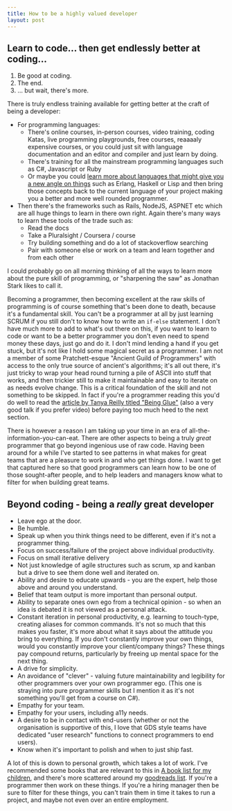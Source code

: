 ```yaml
---
title: How to be a highly valued developer
layout: post
---
```


## Learn to code... then get endlessly better at coding...

1. Be good at coding.
2. The end.
3. ... but wait, there's more.

There is truly endless training available for getting better at the craft of being a developer:

* For programming languages:
	* There's online courses, in-person courses, video training, coding Katas, live programming playgrounds, free courses, reaaaaly expensive courses, or you could just sit with language documentation and an editor and compiler and just learn by doing.
	* There's training for all the mainstream programming languages such as C#, Javascript or Ruby
	* Or maybe you could [learn more about languages that might give you a new angle on things](https://www.amazon.com/Seven-Languages-Weeks-Programming-Programmers/dp/193435659X) such as Erlang, Haskell or Lisp and then bring those concepts back to the current language of your project making you a better and more well rounded programmer.
* Then there's the frameworks such as Rails, NodeJS, ASPNET etc which are all huge things to learn in there own right. Again there's many ways to learn these tools of the trade such as:
	* Read the docs
	* Take a Pluralsight / Coursera / course
	* Try building something and do a lot of stackoverflow searching
	* Pair with someone else or work on a team and learn together and from each other

I could probably go on all morning thinking of all the ways to learn more about the pure skill of programming, or "sharpening the saw" as Jonathan Stark likes to call it.

Becoming a programmer, then becoming excellent at the raw skills of programming is of course something that's been done to death, because it's a fundamental skill. You can't be a programmer at all by just learning SCRUM if you still don't to know how to write an `if-else` statement. I don't have much more to add to what's out there on this, if you want to learn to code or want to be a better programmer you don't even need to spend money these days, just go and do it. I don't mind lending a hand if you get stuck, but it's not like I hold some magical secret as a programmer. I am not a member of some Pratchett-esque "Ancient Guild of Programmers" with access to the only true source of ancient's algorithms; it's all out there, it's just tricky to wrap your head round turning a pile of ASCII into stuff that works, and then trickier still to make it maintainable and easy to iterate on as needs evolve change. This is a critical foundation of the skill and not something to be skipped. In fact if you're a programmer reading this you'd do well to read the [article by Tanya Reilly titled "Being Glue"](https://noidea.dog/glue) (also a very good talk if you prefer video) before paying too much heed to the next section.

There is however a reason I am taking up your time in an era of all-the-information-you-can-eat. There are other aspects to being a truly *great* programmer that go beyond ingenious use of raw code. Having been around for a while I've started to see patterns in what makes for great teams that are a pleasure to work in and who get things done. I want to get that captured here so that good programmers can learn how to be one of those sought-after people, and to help leaders and managers know what to filter for when building great teams.

## Beyond coding - being a *really* great developer

* Leave ego at the door.
* Be humble.
* Speak up when you think things need to be different, even if it's not a programmer thing.
* Focus on success/failure of the project above individual productivity.
* Focus on small iterative delivery
* Not just knowledge of agile structures such as scrum, xp and kanban but a drive to see them done well and iterated on.
* Ability and desire to educate upwards - you are the expert, help those above and around you understand.
* Belief that team output is more important than personal output.
* Ability to separate ones own ego from a technical opinion - so when an idea is debated it is not viewed as a personal attack.
* Constant iteration in personal productivity, e.g. learning to touch-type, creating aliases for common commands. It's not so much that this makes you faster, it's more about what it says about the attitude you bring to everything. If you don't constantly improve your own things, would you constantly improve your client/company things? These things pay compound returns, particularly by freeing up mental space for the next thing.
* A drive for simplicity.
* An avoidance of "clever" - valuing future maintainability and legibility for other programmers over your own programmer ego. (This one is straying into pure programmer skills but I mention it as it's not something you'll get from a course on C#).
* Empathy for your team.
* Empathy for your users, including a11y needs.
* A desire to be in contact with end-users (whether or not the organisation is supportive of this, I love that GDS style teams have dedicated "user research" functions to connect programmers to end users).
* Know when it's important to polish and when to just ship fast.


A lot of this is down to personal growth, which takes a lot of work. I've recommended some books that are relevant to this in [A book list for my children](/2021/01/25/a-book-list-for-my-children/), and there's more scattered around my [goodreads list](https://www.goodreads.com/review/list/50628592?shelf=read). If you're a programmer then work on these things. If you're a hiring manager then be sure to filter for these things, you can't train them in time it takes to run a project, and maybe not even over an entire employment.

